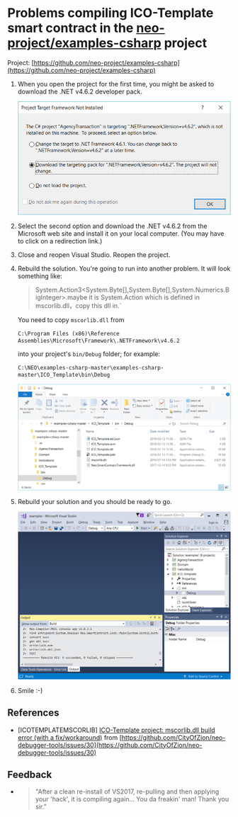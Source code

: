 # Problems compiling ICO-Template smart contract in the [neo-project/examples-csharp](https://github.com/neo-project/examples-csharp) project

Project: [https://github.com/neo-project/examples-csharp](https://github.com/neo-project/examples-csharp)

1. When you open the project for the first time, you might be asked to download the .NET v4.6.2 developer pack.

    ![Dotnet-4.6.2-not-installedA.png](./images/Dotnet-4.6.2-not-installedA.png)

2. Select the second option and download the .NET v4.6.2 from the Microsoft web site and install it on your local computer. (You may have to click on a redirection link.)

3. Close and reopen Visual Studio.  Reopen the project.

4. Rebuild the solution.  You're going to run into another problem.  It will look something like:
    >System.Action3<System.Byte[],System.Byte[],System.Numerics.BigInteger>.maybe it is System.Action which is defined in mscorlib.dll，copy this dll in.`
    
    You need to copy `mscorlib.dll` from
    ```
    C:\Program Files (x86)\Reference Assemblies\Microsoft\Framework\.NETFramework\v4.6.2
    ```
    into your project's `bin/Debug` folder; for example:
    ```
    C:\NEO\examples-csharp-master\examples-csharp-master\ICO_Template\bin\Debug
    ```

    ![Dotnet-4.6.2-not-installedB.png](./images/Dotnet-4.6.2-not-installedB.png)

5. Rebuild your solution and you should be ready to go.

    ![Dotnet-4.6.2-not-installedC.png](./images/Dotnet-4.6.2-not-installedC.png)

6. Smile :-)

## References

* [ICOTEMPLATEMSCORLIB] [ICO-Template project: mscorlib.dll build error (with a fix/workaround)](https://github.com/CityOfZion/neo-debugger-tools/issues/30) from [https://github.com/CityOfZion/neo-debugger-tools/issues/30](https://github.com/CityOfZion/neo-debugger-tools/issues/30)

## Feedback
* >"After a clean re-install of VS2017, re-pulling and then applying your 'hack', it is compiling again... You da freakin' man!  Thank you sir."

